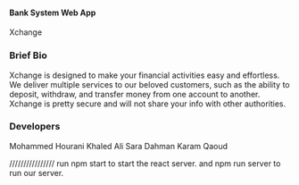 #### Bank System Web App

Xchange

### Brief Bio

Xchange is designed to make your financial activities easy and effortless. We deliver multiple services to our beloved customers, such as the ability to deposit, withdraw, and transfer money from one account to another. Xchange is pretty secure and will not share your info with other authorities.

### Developers

Mohammed Hourani
Khaled Ali
Sara Dahman
Karam Qaoud

////////////////
run npm start to start the react server.
and npm run server to run our server.
